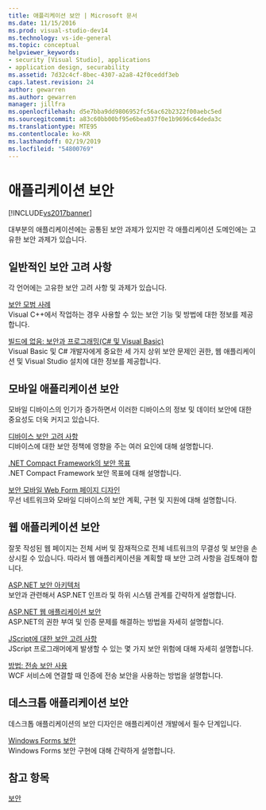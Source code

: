 ```yaml
---
title: 애플리케이션 보안 | Microsoft 문서
ms.date: 11/15/2016
ms.prod: visual-studio-dev14
ms.technology: vs-ide-general
ms.topic: conceptual
helpviewer_keywords:
- security [Visual Studio], applications
- application design, securability
ms.assetid: 7d32c4cf-8bec-4307-a2a8-42f0ceddf3eb
caps.latest.revision: 24
author: gewarren
ms.author: gewarren
manager: jillfra
ms.openlocfilehash: d5e7bba9dd9806952fc56ac62b2322f00aebc5ed
ms.sourcegitcommit: a83c60bb00bf95e6bea037f0e1b9696c64deda3c
ms.translationtype: MTE95
ms.contentlocale: ko-KR
ms.lasthandoff: 02/19/2019
ms.locfileid: "54800769"
---
```

# <a name="securing-applications"></a>애플리케이션 보안
[!INCLUDE[vs2017banner](../includes/vs2017banner.md)]

대부분의 애플리케이션에는 공통된 보안 과제가 있지만 각 애플리케이션 도메인에는 고유한 보안 과제가 있습니다.  
  
## <a name="general-security-considerations"></a>일반적인 보안 고려 사항  
 각 언어에는 고유한 보안 고려 사항 및 과제가 있습니다.  
  
 [보안 모범 사례](http://msdn.microsoft.com/library/86acaccf-cdb4-4517-bd58-553618e3ec42)  
 Visual C++에서 작업하는 경우 사용할 수 있는 보안 기능 및 방법에 대한 정보를 제공합니다.  
  
 [빌드에 없음: 보안과 프로그래밍(C# 및 Visual Basic)](http://msdn.microsoft.com/227e2863-cf09-4c28-9611-bcd82be5e994)  
 Visual Basic 및 C# 개발자에게 중요한 세 가지 상위 보안 문제인 권한, 웹 애플리케이션 및 Visual Studio 설치에 대한 정보를 제공합니다.  
  
## <a name="securing-mobile-applications"></a>모바일 애플리케이션 보안  
 모바일 디바이스의 인기가 증가하면서 이러한 디바이스의 정보 및 데이터 보안에 대한 중요성도 더욱 커지고 있습니다.  
  
 [디바이스 보안 고려 사항](http://msdn.microsoft.com/45fab484-8718-452e-8210-04fda3c6cb87)  
 디바이스에 대한 보안 정책에 영향을 주는 여러 요인에 대해 설명합니다.  
  
 [.NET Compact Framework의 보안 목표](http://msdn.microsoft.com/64ac2770-e2bc-40a3-abbf-56c8a2c0e364)  
 .NET Compact Framework 보안 목표에 대해 설명합니다.  
  
 [보안 모바일 Web Form 페이지 디자인](http://msdn.microsoft.com/b69727c1-f81f-4221-a116-8f92f769365f)  
 무선 네트워크와 모바일 디바이스의 보안 계획, 구현 및 지원에 대해 설명합니다.  
  
## <a name="securing-web-applications"></a>웹 애플리케이션 보안  
 잘못 작성된 웹 페이지는 전체 서버 및 잠재적으로 전체 네트워크의 무결성 및 보안을 손상시킬 수 있습니다. 따라서 웹 애플리케이션을 계획할 때 보안 고려 사항을 검토해야 합니다.  
  
 [ASP.NET 보안 아키텍처](http://msdn.microsoft.com/library/c34d6f4f-f64d-4697-bd32-02dd2ddf726f)  
 보안과 관련해서 ASP.NET 인프라 및 하위 시스템 관계를 간략하게 설명합니다.  
  
 [ASP.NET 웹 애플리케이션 보안](http://msdn.microsoft.com/library/658d0430-1644-4744-b52d-08b0d6fcacb8)  
 ASP.NET의 권한 부여 및 인증 문제를 해결하는 방법을 자세히 설명합니다.  
  
 [JScript에 대한 보안 고려 사항](http://msdn.microsoft.com/8572efc9-071a-472d-a1a4-f0a3b42644c1)  
 JScript 프로그래머에게 발생할 수 있는 몇 가지 보안 위험에 대해 자세히 설명합니다.  
  
 [방법: 전송 보안 사용](http://msdn.microsoft.com/16210e41-5492-4cc8-9002-7366b1fc7297)  
 WCF 서비스에 연결할 때 인증에 전송 보안을 사용하는 방법을 설명합니다.  
  
## <a name="securing-desktop-applications"></a>데스크톱 애플리케이션 보안  
 데스크톱 애플리케이션의 보안 디자인은 애플리케이션 개발에서 필수 단계입니다.  
  
 [Windows Forms 보안](http://msdn.microsoft.com/library/932d438a-5285-46d8-a958-8c93d0ad6cae)  
 Windows Forms 보안 구현에 대해 간략하게 설명합니다.  
  
## <a name="see-also"></a>참고 항목  
 [보안](../ide/security-in-visual-studio.md)
